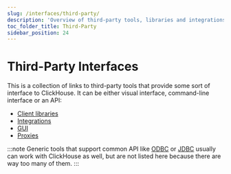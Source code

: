 ```yaml
---
slug: /interfaces/third-party/
description: 'Overview of third-party tools, libraries and integrations available for ClickHouse'
toc_folder_title: Third-Party
sidebar_position: 24
---
```


# Third-Party Interfaces

This is a collection of links to third-party tools that provide some sort of interface to ClickHouse. It can be either visual interface, command-line interface or an API:

- [Client libraries](../../interfaces/third-party/client-libraries.md)
- [Integrations](../../interfaces/third-party/integrations.md)
- [GUI](../../interfaces/third-party/gui.md)
- [Proxies](../../interfaces/third-party/proxy.md)

:::note
Generic tools that support common API like [ODBC](../../interfaces/odbc.md) or [JDBC](../../interfaces/jdbc.md) usually can work with ClickHouse as well, but are not listed here because there are way too many of them.
:::